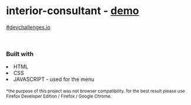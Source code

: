 # interior-consultant - <a href="https://dukkevin.github.io/interior-consultant/">demo</a>

<a href="https://devchallenges.io/portfolio/dukkevin">#devchallenges.io</a>

<br>
<h3>Built with</h3>
<li>HTML</li>
<li>CSS</li>
<li>JAVASCRIPT - used for the menu</li>

<br>
<sup>*the purpose of this project was not browser compatibility. for the best result please use Firefox Developer Edition / Firefox / Google Chrome.</sup>
